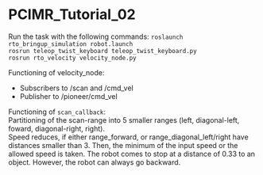 # PCIMR_Tutorial_02

Run the task with the following commands: 
`roslaunch rto_bringup_simulation robot.launch` </br>
`rosrun teleop_twist_keyboard teleop_twist_keyboard.py` </br>
`rosrun rto_velocity velocity_node.py`  

Functioning of velocity_node:  
- Subscribers to /scan and /cmd_vel  
- Publisher to /pioneer/cmd_vel  

Functioning of `scan_callback`:  
Partitioning of the scan-range into 5 smaller ranges (left, diagonal-left, foward, diagonal-right, right).  
Speed reduces, if either range_forward, or range_diagonal_left/right have distances smaller than 3. Then, the minimum of the input speed or the allowed speed is taken. The robot comes to stop at a distance of 0.33 to an object. However, the robot can always go backward. 





